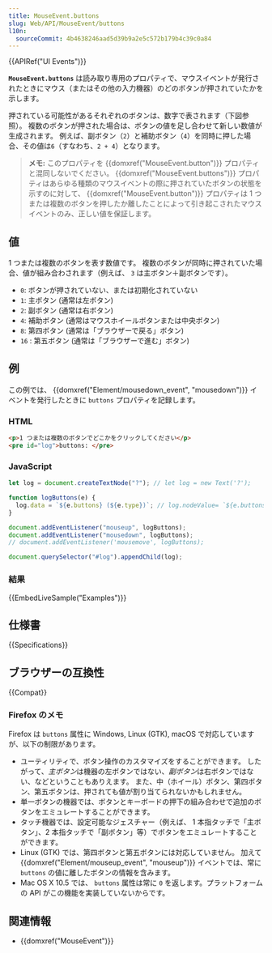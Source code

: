 ```yaml
---
title: MouseEvent.buttons
slug: Web/API/MouseEvent/buttons
l10n:
  sourceCommit: 4b4638246aad5d39b9a2e5c572b179b4c39c0a84
---
```


{{APIRef("UI Events")}}

**`MouseEvent.buttons`** は読み取り専用のプロパティで、マウスイベントが発行されたときにマウス（またはその他の入力機器）のどのボタンが押されていたかを示します。

押されている可能性があるそれぞれのボタンは、数字で表されます（下図参照）。
複数のボタンが押された場合は、ボタンの値を足し合わせて新しい数値が生成されます。
例えば、副ボタン（`2`）と補助ボタン（`4`）を同時に押した場合、その値は`6`（すなわち、`2 + 4`）となります。

> **メモ:** このプロパティを {{domxref("MouseEvent.button")}} プロパティと混同しないでください。
> {{domxref("MouseEvent.buttons")}} プロパティはあらゆる種類のマウスイベントの際に押されていたボタンの状態を示すのに対して、
> {{domxref("MouseEvent.button")}} プロパティは 1 つまたは複数のボタンを押したか離したことによって引き起こされたマウスイベントのみ、正しい値を保証します。

## 値

1 つまたは複数のボタンを表す数値です。
複数のボタンが同時に押されていた場合、値が組み合わされます（例えば、 `3` は主ボタン＋副ボタンです）。

- `0`: ボタンが押されていない、または初期化されていない
- `1`: 主ボタン (通常は左ボタン)
- `2`: 副ボタン (通常は右ボタン)
- `4`: 補助ボタン (通常はマウスホイールボタンまたは中央ボタン)
- `8`: 第四ボタン (通常は「ブラウザーで戻る」ボタン)
- `16` : 第五ボタン (通常は「ブラウザーで進む」ボタン)

## 例

この例では、 {{domxref("Element/mousedown_event", "mousedown")}} イベントを発行したときに `buttons` プロパティを記録します。

### HTML

```html
<p>1 つまたは複数のボタンでどこかをクリックしてください</p>
<pre id="log">buttons: </pre>
```

### JavaScript

```js
let log = document.createTextNode("?"); // let log = new Text('?');

function logButtons(e) {
  log.data = `${e.buttons} (${e.type})`; // log.nodeValue= `${e.buttons} (${e.type})`;
}

document.addEventListener("mouseup", logButtons);
document.addEventListener("mousedown", logButtons);
// document.addEventListener('mousemove', logButtons);

document.querySelector("#log").appendChild(log);
```

### 結果

{{EmbedLiveSample("Examples")}}

## 仕様書

{{Specifications}}

## ブラウザーの互換性

{{Compat}}

### Firefox のメモ

Firefox は `buttons` 属性に Windows, Linux (GTK), macOS で対応していますが、以下の制限があります。

- ユーティリティで、ボタン操作のカスタマイズをすることができます。
  したがって、*主ボタン*は機器の左ボタンではない、*副ボタン*は右ボタンではない、などということもありえます。
  また、中（ホイール）ボタン、第四ボタン、第五ボタンは、押されても値が割り当てられないかもしれません。
- 単一ボタンの機器では、ボタンとキーボードの押下の組み合わせで追加のボタンをエミュレートすることができます。
- タッチ機器では、設定可能なジェスチャー（例えば、 1 本指タッチで「主ボタン」、2 本指タッチで「副ボタン」等）でボタンをエミュレートすることができます。
- Linux (GTK) では、第四ボタンと第五ボタンには対応していません。
  加えて {{domxref("Element/mouseup_event", "mouseup")}} イベントでは、常に `buttons` の値に離したボタンの情報を含みます。
- Mac OS X 10.5 では、 `buttons` 属性は常に `0` を返します。プラットフォームの API がこの機能を実装していないからです。

## 関連情報

- {{domxref("MouseEvent")}}
